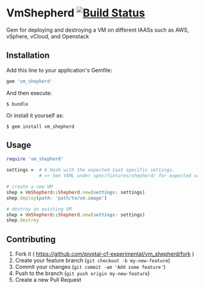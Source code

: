 # VmShepherd [![Build Status](https://travis-ci.org/pivotal-cf-experimental/vm_shepherd.svg)](https://travis-ci.org/pivotal-cf-experimental/vm_shepherd)

Gem for deploying and destroying a VM on different IAASs such as AWS, vSphere, vCloud, and Openstack

## Installation

Add this line to your application's Gemfile:

```ruby
gem 'vm_shepherd'
```

And then execute:

    $ bundle

Or install it yourself as:

    $ gem install vm_shepherd

## Usage

```ruby
require 'vm_shepherd'

settings =  # A Hash with the expected IaaS specific settings.
            # => See YAML under spec/fixtures/shepherd/ for expected values

# create a new VM
shep = VmShepherd::Shepherd.new(settings: settings)
shep.deploy(path: 'path/to/vm.image')

# destroy an existing VM
shep = VmShepherd::Shepherd.new(settings: settings)
shep.destroy
```

## Contributing

1. Fork it ( https://github.com/pivotal-cf-experimental/vm_shepherd/fork )
2. Create your feature branch (`git checkout -b my-new-feature`)
3. Commit your changes (`git commit -am 'Add some feature'`)
4. Push to the branch (`git push origin my-new-feature`)
5. Create a new Pull Request
